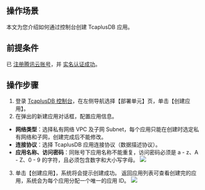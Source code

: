 ## 操作场景
本文为您介绍如何通过控制台创建 TcaplusDB 应用。

##  前提条件
已 [注册腾讯云账号](https://intl.cloud.tencent.com/document/product/378/17985)，并  [实名认证成功](https://intl.cloud.tencent.com/document/product/378/3629)。

## 操作步骤
1. 登录 [TcaplusDB 控制台](https://console.cloud.tencent.com/tcaplusdb/app)，在左侧导航选择【部署单元】页，单击【创建应用】。
2. 在弹出的新建应用对话框，配置应用信息。
 - **网络类型**：选择私有网络 VPC 及子网 Subnet，每个应用只能在创建时选定私有网络和子网，创建完成后不能修改。
 - **连接协议**：选择 TcaplusDB 应用连接协议（数据描述协议）。
 - **应用名称、访问密码**：同账号下应用名称不能重复，访问密码必须是 a - z、A - Z、0 - 9 的字符，且必须包含数字和大小写字母。
![](https://main.qcloudimg.com/raw/5ff0f4f35bd10284fe763579d4c0a570.png)
3. 单击【创建应用】，系统将会提示创建成功。
返回应用列表可查看创建完的应用，系统会为每个应用分配一个唯一的应用 ID。
![](https://main.qcloudimg.com/raw/51abd8239ca5983f351288cf55dde725.png)
